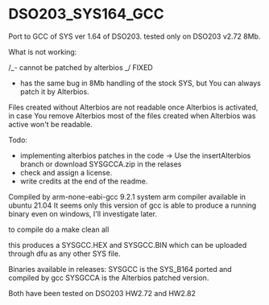 # DSO203_SYS164_GCC

Port to GCC of SYS ver 1.64 of DSO203.
tested only on DSO203 v2.72 8Mb.

What is not working:

/_- cannot be patched by alterbios _/ FIXED

- has the same bug in 8Mb handling of the stock SYS, but You can always patch it by Alterbios.

Files created without Alterbios are not readable once Alterbios is activated, in case You remove Alterbios most of the files created when Alterbios was active won't be readable.

Todo:

- implementing alterbios patches in the code -> Use the insertAlterbios branch or download SYSGCCA.zip in the relases
- check and assign a license.
- write credits at the end of the readme.

Compiled by arm-none-eabi-gcc 9.2.1 system arm compiler available in ubuntu 21.04
It seems only this version of gcc is able to produce a running binary even on windows, I'll investigate later.

to compile do a
make clean all

this produces a SYSGCC.HEX and SYSGCC.BIN which can be uploaded through dfu as any other SYS file.

Binaries available in releases:
SYSGCC is the SYS_B164 ported and compiled by gcc
SYSGCCA is the Alterbios patched version.

Both have been tested on DSO203 HW2.72 and HW2.82
